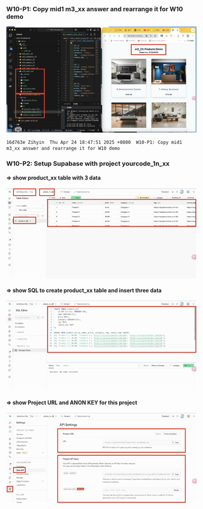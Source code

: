 ### W10-P1: Copy mid1 m3_xx answer and rearrange it for W10 demo

 ![alt text](img/p1-1.png)
 
```
16d763e Zihyin  Thu Apr 24 18:47:51 2025 +0800  W10-P1: Copy mid1 m3_xx answer and rearrange it for W10 demo
```

### W10-P2: Setup Supabase with project yourcode_1n_xx

#### => show product_xx table with 3 data

![alt text](img/p2-1.png)

#### => show SQL to create product_xx table and insert three data

![alt text](img/p2-2.png)

#### => show Project URL and ANON KEY for this project

![alt text](img/p2-3.png)

```

```
 